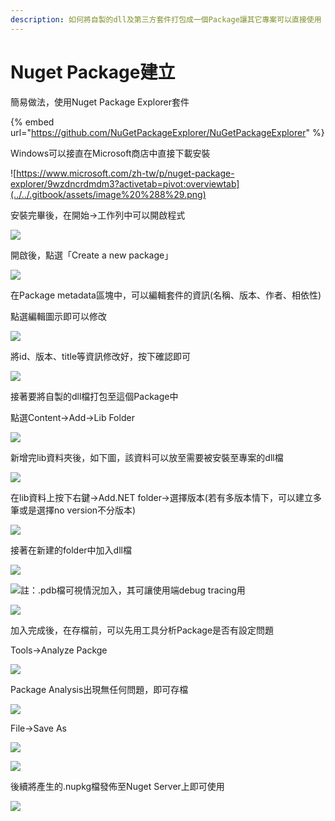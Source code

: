 ```yaml
---
description: 如何將自製的dll及第三方套件打包成一個Package讓其它專案可以直接使用
---
```


# Nuget Package建立

簡易做法，使用Nuget Package Explorer套件

{% embed url="https://github.com/NuGetPackageExplorer/NuGetPackageExplorer" %}

Windows可以接直在Microsoft商店中直接下載安裝

![https://www.microsoft.com/zh-tw/p/nuget-package-explorer/9wzdncrdmdm3?activetab=pivot:overviewtab](../../.gitbook/assets/image%20%288%29.png)

安裝完畢後，在開始→工作列中可以開啟程式

![](../../.gitbook/assets/image%20%2815%29.png)

開啟後，點選「Create a new package」

![](../../.gitbook/assets/image%20%28120%29.png)

在Package metadata區塊中，可以編輯套件的資訊\(名稱、版本、作者、相依性\)

點選編輯圖示即可以修改

![](../../.gitbook/assets/image%20%2839%29.png)

將id、版本、title等資訊修改好，按下確認即可

![](../../.gitbook/assets/image%20%2847%29.png)

接著要將自製的dll檔打包至這個Package中

點選Content→Add→Lib Folder

![](../../.gitbook/assets/image%20%287%29.png)

新增完lib資料夾後，如下圖，該資料可以放至需要被安裝至專案的dll檔

![](../../.gitbook/assets/image%20%2831%29.png)

在lib資料上按下右鍵→Add.NET folder→選擇版本\(若有多版本情下，可以建立多筆或是選擇no version不分版本\)

![](../../.gitbook/assets/image%20%2848%29.png)

接著在新建的folder中加入dll檔

![](../../.gitbook/assets/image%20%2820%29.png)

![&#x8A3B;&#xFF1A;.pdb&#x6A94;&#x53EF;&#x8996;&#x60C5;&#x6CC1;&#x52A0;&#x5165;&#xFF0C;&#x5176;&#x53EF;&#x8B93;&#x4F7F;&#x7528;&#x7AEF;debug tracing&#x7528;](../../.gitbook/assets/image%20%2864%29.png)

![](../../.gitbook/assets/image%20%2894%29.png)

加入完成後，在存檔前，可以先用工具分析Package是否有設定問題

Tools→Analyze Packge

![](../../.gitbook/assets/image%20%2851%29.png)

Package Analysis出現無任何問題，即可存檔

![](../../.gitbook/assets/image%20%2898%29.png)

File→Save As

![](../../.gitbook/assets/image%20%285%29.png)

![](../../.gitbook/assets/image%20%2862%29.png)

後續將產生的.nupkg檔發佈至Nuget Server上即可使用

![](../../.gitbook/assets/image%20%2841%29.png)

